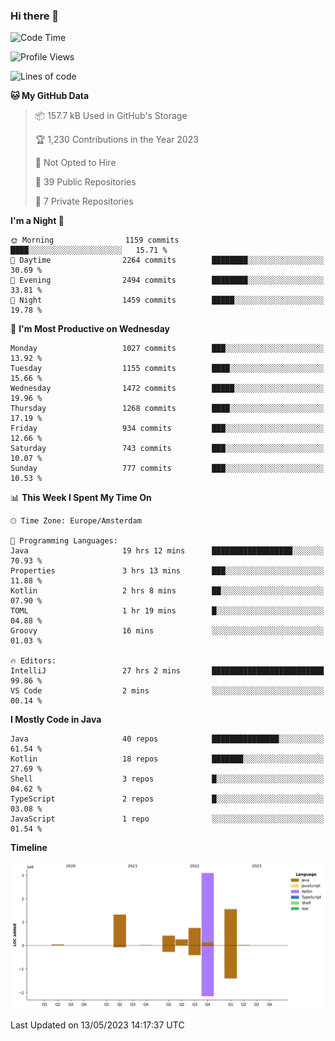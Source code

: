 ### Hi there 👋


<!--START_SECTION:waka-->
![Code Time](http://img.shields.io/badge/Code%20Time-3%2C203%20hrs%209%20mins-blue)

![Profile Views](http://img.shields.io/badge/Profile%20Views-4-blue)

![Lines of code](https://img.shields.io/badge/From%20Hello%20World%20I%27ve%20Written-7.4%20million%20lines%20of%20code-blue)

**🐱 My GitHub Data** 

> 📦 157.7 kB Used in GitHub's Storage 
 > 
> 🏆 1,230 Contributions in the Year 2023
 > 
> 🚫 Not Opted to Hire
 > 
> 📜 39 Public Repositories 
 > 
> 🔑 7 Private Repositories 
 > 
**I'm a Night 🦉** 

```text
🌞 Morning                1159 commits        ████░░░░░░░░░░░░░░░░░░░░░   15.71 % 
🌆 Daytime                2264 commits        ████████░░░░░░░░░░░░░░░░░   30.69 % 
🌃 Evening                2494 commits        ████████░░░░░░░░░░░░░░░░░   33.81 % 
🌙 Night                  1459 commits        █████░░░░░░░░░░░░░░░░░░░░   19.78 % 
```
📅 **I'm Most Productive on Wednesday** 

```text
Monday                   1027 commits        ███░░░░░░░░░░░░░░░░░░░░░░   13.92 % 
Tuesday                  1155 commits        ████░░░░░░░░░░░░░░░░░░░░░   15.66 % 
Wednesday                1472 commits        █████░░░░░░░░░░░░░░░░░░░░   19.96 % 
Thursday                 1268 commits        ████░░░░░░░░░░░░░░░░░░░░░   17.19 % 
Friday                   934 commits         ███░░░░░░░░░░░░░░░░░░░░░░   12.66 % 
Saturday                 743 commits         ███░░░░░░░░░░░░░░░░░░░░░░   10.07 % 
Sunday                   777 commits         ███░░░░░░░░░░░░░░░░░░░░░░   10.53 % 
```


📊 **This Week I Spent My Time On** 

```text
🕑︎ Time Zone: Europe/Amsterdam

💬 Programming Languages: 
Java                     19 hrs 12 mins      ██████████████████░░░░░░░   70.93 % 
Properties               3 hrs 13 mins       ███░░░░░░░░░░░░░░░░░░░░░░   11.88 % 
Kotlin                   2 hrs 8 mins        ██░░░░░░░░░░░░░░░░░░░░░░░   07.90 % 
TOML                     1 hr 19 mins        █░░░░░░░░░░░░░░░░░░░░░░░░   04.88 % 
Groovy                   16 mins             ░░░░░░░░░░░░░░░░░░░░░░░░░   01.03 % 

🔥 Editors: 
IntelliJ                 27 hrs 2 mins       █████████████████████████   99.86 % 
VS Code                  2 mins              ░░░░░░░░░░░░░░░░░░░░░░░░░   00.14 % 
```

**I Mostly Code in Java** 

```text
Java                     40 repos            ███████████████░░░░░░░░░░   61.54 % 
Kotlin                   18 repos            ███████░░░░░░░░░░░░░░░░░░   27.69 % 
Shell                    3 repos             █░░░░░░░░░░░░░░░░░░░░░░░░   04.62 % 
TypeScript               2 repos             █░░░░░░░░░░░░░░░░░░░░░░░░   03.08 % 
JavaScript               1 repo              ░░░░░░░░░░░░░░░░░░░░░░░░░   01.54 % 
```



**Timeline**

![Lines of Code chart](https://raw.githubusercontent.com/powercasgamer/powercasgamer/master/assets/bar_graph.png)


 Last Updated on 13/05/2023 14:17:37 UTC
<!--END_SECTION:waka-->
